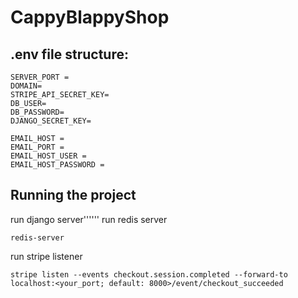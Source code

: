 # CappyBlappyShop

## .env file structure:
```
SERVER_PORT = 
DOMAIN= 
STRIPE_API_SECRET_KEY=
DB_USER=
DB_PASSWORD=
DJANGO_SECRET_KEY=

EMAIL_HOST = 
EMAIL_PORT = 
EMAIL_HOST_USER = 
EMAIL_HOST_PASSWORD = 
```
## Running the project
run django server''''''
run redis server
```
redis-server
```
run stripe listener
```
stripe listen --events checkout.session.completed --forward-to localhost:<your_port; default: 8000>/event/checkout_succeeded
```
